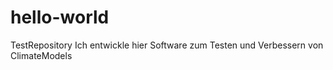 # hello-world
TestRepository
Ich entwickle hier Software zum Testen und Verbessern von ClimateModels
